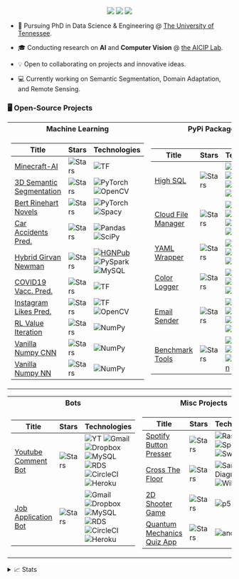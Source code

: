 <p align="center">
	<a href="https://kubinka0505.github.io"><img src="https://img.shields.io/badge/-Website-red?style=for-the-badge"></a>
	<a href="mailto:kubinka0505@yandex.com"><img src="https://img.shields.io/badge/-Mail-red?style=for-the-badge&logo=mailru&logoColor=white"></a>
	<a href="https://github.com/kubinka0505"><img src="https://github-stats-alpha.vercel.app/api?username=kubinka0505&cc=000&tc=eee&ic=fc0&bc=000"></a>
</p>

* 📖 Pursuing PhD in Data Science & Engineering @ [The University of Tennessee](https://bredesencenter.utk.edu/the-data-science-and-engineering-phd/). 

* 🎓 Conducting research on **AI** and **Computer Vision** @ [the AICIP Lab](https://aicip.github.io/research.htm).

* 💡 Open to collaborating on projects and innovative ideas. 

* 💻 Currently working on Semantic Segmentation, Domain Adaptation, and Remote Sensing.

### 🖥️ Open-Source Projects
<table>
<tr><th>Machine Learning </th><th>PyPi Packages</th></tr>
<tr><td>

|Title | Stars | Technologies|
|--|--|--|
| [Minecraft-AI](https://github.com/kubinka0505/Minecraft-AI) | <img alt="Stars" src="https://img.shields.io/github/stars/kubinka0505/Minecraft-AI?style=for-the-badge&labelColor=black"/> | ![TF](https://img.shields.io/badge/TF-black?style=for-the-badge&logo=tensorflow)|
| [3D Semantic Segmentation](https://github.com/kubinka0505/3D-Semantic-Segmentation) | <img alt="Stars" src="https://img.shields.io/github/stars/kubinka0505/3D-Semantic-Segmentation?style=for-the-badge&labelColor=black"/> | ![PyTorch](https://img.shields.io/badge/PyTorch-black?style=for-the-badge&logo=pytorch) ![OpenCV](https://img.shields.io/badge/OpenCV-black?style=for-the-badge&logo=opencv)|
| [Bert Rinehart Novels](https://github.com/kubinka0505/Bert-Rinehart-Novels) | <img alt="Stars" src="https://img.shields.io/github/stars/kubinka0505/Bert-Question-Answering?style=for-the-badge&labelColor=black"/> | ![PyTorch](https://img.shields.io/badge/PyTorch-black?style=for-the-badge&logo=pytorch) ![Spacy](https://img.shields.io/badge/Spacy-black?style=for-the-badge&logo=spacy)|
| [Car Accidents Pred.](https://github.com/kubinka0505/accident-severity-prediction) | <img alt="Stars" src="https://img.shields.io/github/stars/kubinka0505/accident-severity-prediction?style=for-the-badge&labelColor=black"/> | ![Pandas](https://img.shields.io/badge/Pandas-black?style=for-the-badge&logo=pandas) ![SciPy](https://img.shields.io/badge/SciPy-black?style=for-the-badge&logo=scipy)|
| [Hybrid Girvan Newman](https://github.com/kubinka0505/HGN) | <img alt="Stars" src="https://img.shields.io/github/stars/kubinka0505/HGN?style=for-the-badge&labelColor=black"/> | [![HGNPub](https://img.shields.io/badge/Published-black?style=for-the-badge&logo=googlescholar)](https://scholar.google.com/citations?view_op=view_citation&hl=en&user=b___QQ8AAAAJ&authuser=1&citation_for_view=b___QQ8AAAAJ:u5HHmVD_uO8C) ![PySpark](https://img.shields.io/badge/Spark-black?style=for-the-badge&logo=apachespark) <br> ![MySQL](https://img.shields.io/badge/MySQL-black?style=for-the-badge&logo=mysql)|
| [COVID19 Vacc. Pred.](https://github.com/kubinka0505/covid19-vaccinations-predict) | <img alt="Stars" src="https://img.shields.io/github/stars/kubinka0505/covid19-vaccinations-predict?style=for-the-badge&labelColor=black"/> | ![TF](https://img.shields.io/badge/TF-black?style=for-the-badge&logo=tensorflow)|
| [Instagram Likes Pred.](https://github.com/kubinka0505/Insta-Likes-Predict) | <img alt="Stars" src="https://img.shields.io/github/stars/kubinka0505/Insta-Likes-Predict?style=for-the-badge&labelColor=black"/> | ![TF](https://img.shields.io/badge/TF-black?style=for-the-badge&logo=tensorflow) ![OpenCV](https://img.shields.io/badge/OpenCV-black?style=for-the-badge&logo=opencv)|
| [RL Value Iteration](https://github.com/kubinka0505/RL-Value-Iteration) | <img alt="Stars" src="https://img.shields.io/github/stars/kubinka0505/RL-Value-Iteration?style=for-the-badge&labelColor=black"/> | ![NumPy](https://img.shields.io/badge/NumPy-black?style=for-the-badge&logo=numpy)|
| [Vanilla Numpy CNN](https://github.com/kubinka0505/Numpy-CNN) | <img alt="Stars" src="https://img.shields.io/github/stars/kubinka0505/Numpy-CNN?style=for-the-badge&labelColor=black"/> | ![NumPy](https://img.shields.io/badge/NumPy-black?style=for-the-badge&logo=numpy)|
| [Vanilla Numpy NN](https://github.com/kubinka0505/Numpy-NeuralNet-1) | <img alt="Stars" src="https://img.shields.io/github/stars/kubinka0505/Numpy-NeuralNet-1?style=for-the-badge&labelColor=black"/> | ![NumPy](https://img.shields.io/badge/NumPy-black?style=for-the-badge&logo=numpy)|

</td><td>

|Title | Stars | Technologies |
|--|--|--|
| [High SQL](https://github.com/kubinka0505/high-sql) | <img alt="Stars" src="https://img.shields.io/github/stars/kubinka0505/high-sql?style=for-the-badge&labelColor=black"/> | [![SQLPyPi](https://img.shields.io/badge/PyPi-black?style=for-the-badge&logo=pypi)](https://pypi.org/project/high-sql/) ![MySQL](https://img.shields.io/badge/MySQL-black?style=for-the-badge&logo=mysql) <br> ![CircleCI](https://img.shields.io/badge/CI-black?style=for-the-badge&logo=circleci) [![SQLDown](https://static.pepy.tech/personalized-badge/high-sql?period=total&units=international_system&left_color=black&right_color=red&left_text=Downloads)](https://pepy.tech/project/high-sql) |
| [Cloud File Manager](https://github.com/kubinka0505/cloud-filemanager) | <img alt="Stars" src="https://img.shields.io/github/stars/kubinka0505/cloud-filemanager?style=for-the-badge&labelColor=black"/> | [![CloudPyPi](https://img.shields.io/badge/PyPi-black?style=for-the-badge&logo=pypi)](https://pypi.org/project/cloud-filemanager/) ![Dropbox](https://img.shields.io/badge/API-black?style=for-the-badge&logo=dropbox) <br> ![CircleCI](https://img.shields.io/badge/CI-black?style=for-the-badge&logo=circleci) [![CloudDown](https://static.pepy.tech/personalized-badge/cloud-filemanager?period=total&units=international_system&left_color=black&right_color=red&left_text=Downloads)](https://pepy.tech/project/cloud-filemanager)|
| [YAML Wrapper](https://github.com/kubinka0505/yaml-config-wrapper) | <img alt="Stars" src="https://img.shields.io/github/stars/kubinka0505/yaml-config-wrapper?style=for-the-badge&labelColor=black"/> | [![YamlPyPi](https://img.shields.io/badge/PyPi-black?style=for-the-badge&logo=pypi)](https://pypi.org/project/yaml-config-wrapper/)![CircleCI](https://img.shields.io/badge/CI-black?style=for-the-badge&logo=circleci) <br> [![YAMLDown](https://static.pepy.tech/personalized-badge/yaml-config-wrapper?period=total&units=international_system&left_color=black&right_color=red&left_text=Downloads)](https://pepy.tech/project/yaml-config-wrapper)|
| [Color Logger](https://github.com/kubinka0505/termcolor-logger) | <img alt="Stars" src="https://img.shields.io/github/stars/kubinka0505/termcolor-logger?style=for-the-badge&labelColor=black"/> | [![LogPyPi](https://img.shields.io/badge/PyPi-black?style=for-the-badge&logo=pypi)](https://pypi.org/project/termcolor-logger/) ![CircleCI](https://img.shields.io/badge/CI-black?style=for-the-badge&logo=circleci) <br>[![LogDown](https://static.pepy.tech/personalized-badge/termcolor-logger?period=total&units=international_system&left_color=black&right_color=red&left_text=Downloads)](https://pepy.tech/project/termcolor-logger)|
| [Email Sender](https://github.com/kubinka0505/pyemail-sender) | <img alt="Stars" src="https://img.shields.io/github/stars/kubinka0505/pyemail-sender?style=for-the-badge&labelColor=black"/> | [![MailPyPi](https://img.shields.io/badge/PyPi-black?style=for-the-badge&logo=pypi)](https://pypi.org/project/pyemail-sender/) ![Gmail](https://img.shields.io/badge/API-black?style=for-the-badge&logo=gmail) <br> ![CircleCI](https://img.shields.io/badge/CI-black?style=for-the-badge&logo=circleci) [![MailDown](https://static.pepy.tech/personalized-badge/pyemail-sender?period=total&units=international_system&left_color=black&right_color=red&left_text=Downloads)](https://pepy.tech/project/pyemail-sender) |
| [Benchmark Tools](https://github.com/kubinka0505/bench-utils) | <img alt="Stars" src="https://img.shields.io/github/stars/kubinka0505/bench-utils?style=for-the-badge&labelColor=black"/> | [![BenchPyPi](https://img.shields.io/badge/PyPi-black?style=for-the-badge&logo=pypi)](https://pypi.org/project/bench-utils/) ![CircleCI](https://img.shields.io/badge/CI-black?style=for-the-badge&logo=circleci) <br> [![BenchDown](https://static.pepy.tech/personalized-badge/bench-utils?period=total&units=international_system&left_color=black&right_color=red&left_text=Downloads)](https://pepy.tech/project/bench-utils) |

</td></tr> </table>

<table>
<tr><th>Bots </th><th>Misc Projects </th></tr>
<tr><td>

|Title | Stars | Technologies|
|--|--|--|
| [Youtube Comment Bot](https://github.com/kubinka0505/Youtube-FirstCommentBot) | <img alt="Stars" src="https://img.shields.io/github/stars/kubinka0505/Youtube-FirstCommentBot?style=for-the-badge&labelColor=black"/> | ![YT](https://img.shields.io/badge/API-black?style=for-the-badge&logo=youtube) ![Gmail](https://img.shields.io/badge/API-black?style=for-the-badge&logo=gmail) ![Dropbox](https://img.shields.io/badge/API-black?style=for-the-badge&logo=dropbox)<br> ![MySQL](https://img.shields.io/badge/MySQL-black?style=for-the-badge&logo=mysql) ![RDS](https://img.shields.io/badge/RDS-black?style=for-the-badge&logo=amazonaws)<br> ![CircleCI](https://img.shields.io/badge/CI-black?style=for-the-badge&logo=circleci) ![Heroku](https://img.shields.io/badge/Heroku-black?style=for-the-badge&logo=heroku) |
| [Job Application Bot](https://github.com/kubinka0505/JobApplicationBot) | <img alt="Stars" src="https://img.shields.io/github/stars/kubinka0505/JobApplicationBot?style=for-the-badge&labelColor=black"/> | ![Gmail](https://img.shields.io/badge/API-black?style=for-the-badge&logo=gmail) ![Dropbox](https://img.shields.io/badge/API-black?style=for-the-badge&logo=dropbox)<br> ![MySQL](https://img.shields.io/badge/MySQL-black?style=for-the-badge&logo=mysql) ![RDS](https://img.shields.io/badge/RDS-black?style=for-the-badge&logo=amazonaws)<br> ![CircleCI](https://img.shields.io/badge/CI-black?style=for-the-badge&logo=circleci) ![Heroku](https://img.shields.io/badge/Heroku-black?style=for-the-badge&logo=heroku) |

</td><td>

|Title | Stars | Technologies|
|--|--|--|
| [Spotify Button Presser](https://github.com/kubinka0505/SpotiClick) | <img alt="Stars" src="https://img.shields.io/github/stars/kubinka0505/SpotiClick?style=for-the-badge&labelColor=black"/> | ![Raspberry](https://img.shields.io/badge/Raspberry-black?style=for-the-badge&logo=Raspberry) ![Spotify](https://img.shields.io/badge/API-black?style=for-the-badge&logo=spotify) <br> ![Switchbot](https://img.shields.io/badge/SwitchBot-black?style=for-the-badge&logo=arduino)|
| [Cross The Floor](https://github.com/kubinka0505/Cross-The-Floor) | <img alt="Stars" src="https://img.shields.io/github/stars/kubinka0505/Cross-The-Floor?style=for-the-badge&labelColor=black"/> | ![Sankey Diagram](https://img.shields.io/badge/Sankey-black?style=for-the-badge&logo=plotly) <br> ![Wiki](https://img.shields.io/badge/Scrapper-black?style=for-the-badge&logo=wikipedia)|
| [2D Shooter Game](https://github.com/kubinka0505/shooter-game-with-p5js) | <img alt="Stars" src="https://img.shields.io/github/stars/kubinka0505/shooter-game-with-p5js?style=for-the-badge&labelColor=black"/> | ![p5](https://img.shields.io/badge/P5.js-black?style=for-the-badge&logo=p5dotjs)|
| [Quantum Mechanics Quiz App](https://github.com/kubinka0505/Quantum-Mechanics-Quiz-App) | <img alt="Stars" src="https://img.shields.io/github/stars/kubinka0505/Quantum-Mechanics-Quiz-App?style=for-the-badge&labelColor=black"/> | ![android](https://img.shields.io/badge/App-black?style=for-the-badge&logo=android)|

</td></tr> </table>

<details>
<summary>📈 Stats</summary>
<br>
My Github Stats

![](http://github-profile-summary-cards.vercel.app/api/cards/profile-details?username=kubinka0505&theme=dracula) 

![](http://github-profile-summary-cards.vercel.app/api/cards/repos-per-language?username=kubinka0505&theme=dracula) 
![](http://github-profile-summary-cards.vercel.app/api/cards/most-commit-language?username=kubinka0505&theme=dracula)


<br>
Currently Coding & Listening to:

[![spotify-github-profile](https://spotify-github-profile.vercel.app/api/view?uid=11159336621&cover_image=true&theme=novatorem&show_offline=true&bar_color=53b14f&bar_color_cover=false)](https://open.spotify.com/user/11159336621)

</details>
